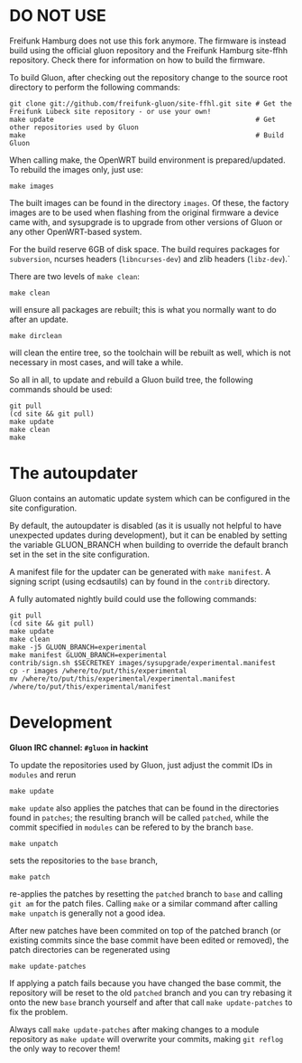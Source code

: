 # DO NOT USE
Freifunk Hamburg does not use this fork anymore. The firmware is instead build using the official gluon repository
and the Freifunk Hamburg site-ffhh repository. Check there for information on how to build the firmware.





To build Gluon, after checking out the repository change to the source root directory
to  perform the following commands:

    git clone git://github.com/freifunk-gluon/site-ffhl.git site # Get the Freifunk Lübeck site repository - or use your own!
    make update                                                  # Get other repositories used by Gluon
    make                                                         # Build Gluon

When calling make, the OpenWRT build environment is prepared/updated. To rebuild
the images only, just use:

    make images

The built images can be found in the directory `images`. Of these, the factory
images are to be used when flashing from the original firmware a device came with,
and sysupgrade is to upgrade from other versions of Gluon or any other OpenWRT-based
system.

For the build reserve 6GB of disk space. The build requires packages
for `subversion`, ncurses headers (`libncurses-dev`) and zlib headers
(`libz-dev`).`


There are two levels of `make clean`:

    make clean

will ensure all packages are rebuilt; this is what you normally want to do after an update.

    make dirclean

will clean the entire tree, so the toolchain will be rebuilt as well, which is
not necessary in most cases, and will take a while.

So all in all, to update and rebuild a Gluon build tree, the following commands should be used:

    git pull
    (cd site && git pull)
    make update
    make clean
    make


# The autoupdater

Gluon contains an automatic update system which can be configured in the site configuration.

By default, the autoupdater is disabled (as it is usually not helpful to have unexpected updates
during development), but it can be enabled by setting the variable GLUON_BRANCH when building
to override the default branch set in the set in the site configuration.

A manifest file for the updater can be generated with `make manifest`. A signing script (using
ecdsautils) can by found in the `contrib` directory.

A fully automated nightly build could use the following commands:

    git pull
    (cd site && git pull)
    make update
    make clean
    make -j5 GLUON_BRANCH=experimental
    make manifest GLUON_BRANCH=experimental
    contrib/sign.sh $SECRETKEY images/sysupgrade/experimental.manifest
    cp -r images /where/to/put/this/experimental
    mv /where/to/put/this/experimental/experimental.manifest /where/to/put/this/experimental/manifest


# Development

**Gluon IRC channel: `#gluon` in hackint**

To update the repositories used by Gluon, just adjust the commit IDs in `modules` and
rerun

	make update

`make update` also applies the patches that can be found in the directories found in
`patches`; the resulting branch will be called `patched`, while the commit specified in `modules`
can be refered to by the branch `base`.

	make unpatch

sets the repositories to the `base` branch,

	make patch

re-applies the patches by resetting the `patched` branch to `base` and calling `git am`
for the patch files. Calling `make` or a similar command after calling `make unpatch`
is generally not a good idea.

After new patches have been commited on top of the patched branch (or existing commits
since the base commit have been edited or removed), the patch directories can be regenerated
using

	make update-patches

If applying a patch fails because you have changed the base commit, the repository will be reset to the old `patched` branch
and you can try rebasing it onto the new `base` branch yourself and after that call `make update-patches` to fix the problem.

Always call `make update-patches` after making changes to a module repository as `make update` will overwrite your
commits, making `git reflog` the only way to recover them!
